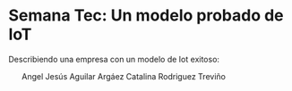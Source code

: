 <div>
  <h1>Semana Tec: Un modelo probado de IoT</h1>
</div>

Describiendo una empresa con un modelo de Iot exitoso:
<ul>
  Angel Jesús Aguilar Argáez
  Catalina Rodriguez Treviño
</ul>

